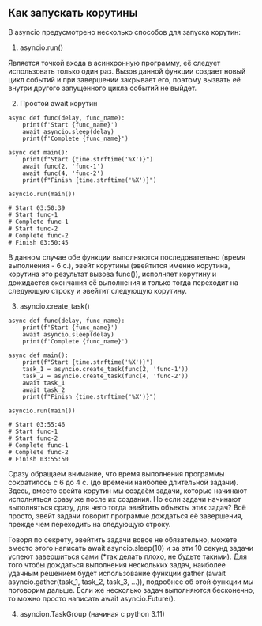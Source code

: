 ## Как запускать корутины

В asyncio предусмотрено несколько способов для запуска корутин:
1. asyncio.run()

Является точкой входа в асинхронную программу, её следует использовать только один раз.
Вызов данной функции создает новый цикл событий и при завершении закрывает его, 
поэтому вызвать её внутри другого запущенного цикла событий не выйдет.

2. Простой await корутин
```commandline
async def func(delay, func_name):
    print(f'Start {func_name}')
    await asyncio.sleep(delay)
    print(f'Complete {func_name}')

async def main():
    print(f"Start {time.strftime('%X')}")
    await func(2, 'func-1')
    await func(4, 'func-2')
    print(f"Finish {time.strftime('%X')}")

asyncio.run(main())

# Start 03:50:39
# Start func-1
# Complete func-1
# Start func-2
# Complete func-2
# Finish 03:50:45
```
В данном случае обе функции выполняются последовательно (время выполнения - 6 с.), эвейт корутины 
(эвейтится именно корутина, корутина это результат вызова func()),
исполняет корутину и дожидается окончания её выполнения и только тогда переходит на следующую строку и эвейтит следующую корутину.

3. asyncio.create_task()

```commandline
async def func(delay, func_name):
    print(f'Start {func_name}')
    await asyncio.sleep(delay)
    print(f'Complete {func_name}')

async def main():
    print(f"Start {time.strftime('%X')}")
    task_1 = asyncio.create_task(func(2, 'func-1'))
    task_2 = asyncio.create_task(func(4, 'func-2'))
    await task_1
    await task_2
    print(f"Finish {time.strftime('%X')}")

asyncio.run(main())

# Start 03:55:46
# Start func-1
# Start func-2
# Complete func-1
# Complete func-2
# Finish 03:55:50
```

Сразу обращаем внимание, что время выполнения программы сократилось с 6 до 4 с. (до времени наиболее длительной задачи).
Здесь, вместо эвейта корутин мы создаём задачи, которые начинают исполняться сразу же после их создания. 
Но если задачи начинают выполняться сразу, для чего тогда эвейтить объекты этих задач? 
Всё просто, эвейт задачи говорит программе дождаться её завершения, прежде чем переходить на следующую строку.

Говоря по секрету, эвейтить задачи вовсе не обязательно, можете вместо этого написать await asyncio.sleep(10)
и за эти 10 секунд задачи успеют завершиться сами (*так делать плохо, не будьте такими).
Для того чтобы дождаться выполнения нескольких задач, наиболее удачным решением будет использование функции gather 
(await asyncio.gather(task_1, task_2, task_3, ...)), подробнее об этой функции мы поговорим дальше.
Если же несколько задач выполняются бесконечно, то можно просто написать await asyncio.Future(). 

4. asyncion.TaskGroup (начиная с python 3.11)